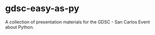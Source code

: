 # gdsc-easy-as-py
A collection of presentation materials for the GDSC - San Carlos Event about Python.
